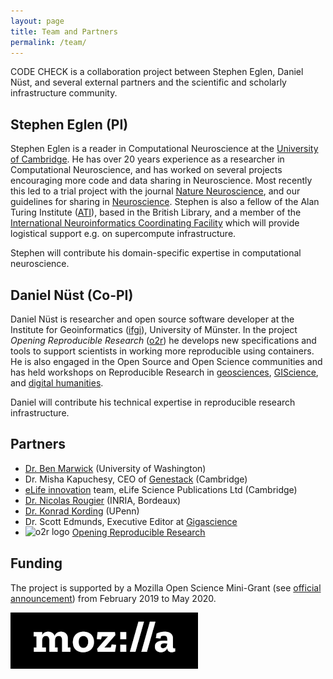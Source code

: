 ```yaml
---
layout: page
title: Team and Partners
permalink: /team/
---
```


CODE CHECK is a collaboration project between Stephen Eglen, Daniel Nüst, and several external partners and the scientific and scholarly infrastructure community.

## Stephen Eglen (PI)

Stephen Eglen is a reader in Computational Neuroscience at the [University of Cambridge](https://www.cam.ac.uk/).
He has over 20 years experience as a researcher in Computational Neuroscience, and has worked on several projects encouraging more code and data sharing in Neuroscience.
Most recently this led to a trial project with the journal [Nature Neuroscience](https://www.nature.com/articles/nn.4579), and our guidelines for sharing in [Neuroscience](https://www.nature.com/articles/nn.4550).
Stephen is also a fellow of the Alan Turing Institute ([ATI](https://www.turing.ac.uk/)), based in the British Library, and a member of the [International Neuroinformatics Coordinating Facility](https://incf.org) which will provide logistical support e.g. on supercompute infrastructure.

Stephen will contribute his domain-specific expertise in computational neuroscience.

## Daniel Nüst (Co-PI)

Daniel Nüst is researcher and open source software developer at the Institute for Geoinformatics ([ifgi](https://www.uni-muenster.de/Geoinformatics/en/)), University of Münster.
In the project _Opening Reproducible Research_ ([o2r](https://o2r.info)) he develops new specifications and tools to support scientists in working more reproducible using containers.
He is also engaged in the Open Source and Open Science communities and has held workshops on Reproducible Research in [geosciences](https://vickysteeves.gitlab.io/repro-papers/), [GIScience](https://o2r.info/reproducible-agile/), and [digital humanities](https://zenodo.org/record/1299031).

Daniel will contribute his technical expertise in reproducible research infrastructure.

## Partners

- [Dr. Ben Marwick](https://faculty.washington.edu/bmarwick/) (University of Washington)
- Dr. Misha Kapuchesy, CEO of [Genestack](https://genestack.com/) (Cambridge)
- [eLife innovation](https://elifesciences.org/about/innovation) team, eLife Science Publications Ltd (Cambridge)
- [Dr. Nicolas Rougier](https://www.labri.fr/perso/nrougier/) (INRIA, Bordeaux)
- [Dr. Konrad Kording](http://koerding.com/) (UPenn)
- Dr. Scott Edmunds, Executive Editor at [Gigascience](https://academic.oup.com/gigascience)
- <img src="https://o2r.info/public/images/logo-transparent.png" title="o2r logo" height="10px" style="margin: 0; padding: 0; position: relative; top: -1px;" /> [Opening Reproducible Research](https://o2r.info)

## Funding

The project is supported by a Mozilla Open Science Mini-Grant (see [official announcement](https://medium.com/read-write-participate/meet-mozillas-latest-open-science-awardees-cfa45348e5d5)) from February 2019 to May 2020.

[![](img/mozilla.png)](https://foundation.mozilla.org)
